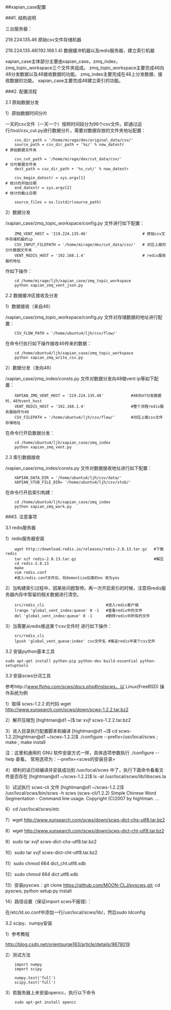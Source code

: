 ##xapian_case配置

###1. 结构说明

三台服务器：

219.224.135.46                原始csv文件存储机器

219.224.135.48(192.168.1.4)   数据缓冲机器以及redis服务器，建立索引机器


xapian_case主体部分主要由xapian_case，zmq_index，zmq_topic_workspace三个文件夹组成。
zmq_topic_workspace主要完成46向48分发数据以及48接收数据的功能。
zmq_index主要完成在48上分发数据、接收数据的功能。
xapian_case主要完成48建立索引的功能。

###2. 配置流程

2.1 原始数据分发

1）原始数据时间分片

一天的csv文件（一天一个）按照时间段分为96个csv文件。即通过运行/tool/csv_cut.py进行数据分片，需要对数据存放的文件夹地址配置：
```
    csv_dir_path = '/home/mirage/dev/original_data/csv/' 
    source_path = csv_dir_path + '%s/' % now_datestr                    # 原始数据文件夹
    
    csv_cut_path = '/home/mirage/dev/cut_data/csv/'                     # 分片数据文件夹
    dest_path = csv_dir_path + '%s_cut/' % now_datestr           

    csv_begin_datestr = sys.argv[1]                                     # 统计的开始日期
    end_datestr = sys.argv[2]                                           # 统计的截止日期

    source_files = os.listdir(source_path)
```
2）数据分发

/xapian_case/zmq_topic_workspace/config.py 文件进行如下配置：
```
    ZMQ_VENT_HOST = '219.224.135.46'                        # 原始csv文件存储机器的ip
    CSV_INPUT_FILEPATH = '/home/mirage/dev/cut_data/csv/'   # 对应上面的分片数据文件夹
    VENT_REDIS_HOST = '192.168.1.4'                         # redis服务器的地址
```
作如下操作：
```
    cd /home/mirage/ljh/xapian_case/zmq_topic_workspace
    python xapian_zmq_vent_json.py
```

2.2 数据缓冲区接收及分发

1）数据接收（来自46）

/xapian_case/zmq_topic_workspace/config.py 文件对存储数据的地址进行配置：
```
    CSV_FLOW_PATH = '/home/ubuntu4/ljh/csv/flow/'
```
在命令行执行如下操作接收46传来的数据：
```
    cd /home/ubuntu4/ljh/xapian_case/zmq_topic_workspace
    python xapian_zmq_write_csv.py
```

2）数据分发（发向48）

/xapian_case/zmq_index/consts.py 文件对数据分发向48做vent ip等如下配置：

```
    XAPIAN_ZMQ_VENT_HOST = '219.224.135.48'            #48向47分发数据时，48为vent_host
    VENT_REDIS_HOST = '192.168.1.4'                    #整个流程redis服务器始终为48
    CSV_FILEPATH = '/home/ubuntu4/ljh/csv/flow/'       #对应上面csv文件存储地址
```
在命令行开启数据分发：
```
    cd /home/ubuntu4/ljh/xapian_case/zmq_index
    python xapian_zmq_vent.py
```

2.3 索引数据接收

/xapian_case/zmq_index/consts.py 文件对数据接收地址进行如下配置：
```
    XAPIAN_DATA_DIR = '/home/ubuntu4/ljh/csv/data/'
    XAPIAN_STUB_FILE_DIR= '/home/ubuntu4/ljh/csv/stub/'
```
在命令行开启索引构建：
```
    cd /home/ubuntu4/ljh/xapian_case/zmq_index
    python xapian_zmq_work.py
```

###3. 注意事项

3.1 redis服务器

1）redis服务器安装

```
    wget http://download.redis.io/releases/redis-2.8.13.tar.gz   #下载redis
    tar xzf redis-2.8.13.tar.gz                                  #解压
    cd redis-2.8.13
    make
    vim redis.conf
    #进入redis.conf文件后，将demonlize后面的no 改为yes
```

2）当构建索引过程中，因某些问题暂停。再一次开启索引的时候，注意将redis服务器内存中暂留的相关数据进行清空。
```
    src/redis_cli                           #进入redis客户端
    lrange 'global_vent_index:queue' 0 -1   #查看redis中的文件
    del 'global_vent_index:queue' 0 -1      #删除redis中所有的文件
```

3）当需要从redis推送某个csv文件时 进行如下操作：
```
    src/redis_cli                                 
    lpush 'global_vent_queue:index' csv文件名 #推送redis中某个csv文件
```
3.2 安装python基本工具
```
sudo apt-get install python-pip python-dev build-essential python-setuptools
```
3.3 安装scws分词工具

参考http://www.ftphp.com/scws/docs.php#instscws，以 Linux(FreeBSD) 操作系统为例

1）取得 scws-1.2.2 的代码
wget http://www.xunsearch.com/scws/down/scws-1.2.2.tar.bz2

2）解开压缩包
[hightman@d1 ~]$ tar xvjf scws-1.2.2.tar.bz2

3）进入目录执行配置脚本和编译
[hightman@d1 ~]$ cd scws-1.2.2[hightman@d1 ~/scws-1.2.2]$ ./configure --prefix=/usr/local/scws ; make ; make install

注：这里和通用的 GNU 软件安装方式一样，具体选项参数执行 ./configure --help 查看。
常用选项为：--prefix=<scws的安装目录>

4）顺利的话已经编译并安装成功到 /usr/local/scws 中了，执行下面命令看看文件是否存在
[hightman@d1 ~/scws-1.2.2]$ ls -al /usr/local/scws/lib/libscws.la

5）试试执行 scws-cli 文件
[hightman@d1 ~/scws-1.2.2]$ /usr/local/scws/bin/scws -h
scws (scws-cli/1.2.2)
Simple Chinese Word Segmentation - Command line usage.
Copyright (C)2007 by hightman.
...

6）cd /usr/local/scws/etc

7）wget http://www.xunsearch.com/scws/down/scws-dict-chs-utf8.tar.bz2

8）wget http://www.xunsearch.com/scws/down/scws-dict-cht-utf8.tar.bz2

9）sudo tar xvjf scws-dict-chs-utf8.tar.bz2	

10）sudo tar xvjf scws-dict-cht-utf8.tar.bz2

11）sudo chmod 664 dict_cht.utf8.xdb

12）sudo chmod 664 dict.utf8.xdb

13）安装pyscws：git clone https://github.com/MOON-CLJ/pyscws.git; cd pyscws; python setup.py install

14）路径设置（保证import scws不报错）：

在/etc/ld.so.conf中添加一行/usr/local/scws/lib/，然后sudo ldconfig

3.2 scipy、numpy安装

1）参考教程

http://blog.csdn.net/orientsurge163/article/details/9879019

2）测试方法
```
    import numpy
    import scipy
    
    numpy.test('full')
    scipy.test('full')
```
3）若服务器上未安装opencc，执行以下命令
```
    sudo apt-get install opencc
```






